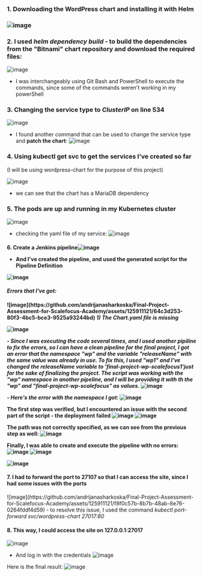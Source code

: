 <h3>1. Downloading the WordPress chart and installing it with Helm<h3>

![image](https://github.com/andrijanasharkoska/Final-Project-Assessment-for-Scalefocus-Academy/assets/125911121/2cea28dd-6431-4f61-a279-b2b1897b870e)

<h3>2. I used <i>helm dependency build</i> - to build the dependencies from the "Bitnami" chart repository and download the required files:</h3>
 
![image](https://github.com/andrijanasharkoska/Final-Project-Assessment-for-Scalefocus-Academy/assets/125911121/edd9ceae-418d-4220-97ea-c40822ace51c)
- I was interchangeably using Git Bash and PowerShell to execute the commands, since some of the commands weren't working in my powerShell

 <h3>3. Changing the service type to <i>ClusterIP</i> on line 534</h3>

![image](https://github.com/andrijanasharkoska/Final-Project-Assessment-for-Scalefocus-Academy/assets/125911121/3f66239e-7c5f-470a-9262-829b1cdd4e29)

* I found another command that can be used to change the service type and <strong>patch the chart</strong>:
![image](https://github.com/andrijanasharkoska/Final-Project-Assessment-for-Scalefocus-Academy/assets/125911121/5fe8752d-746b-4026-a63d-1af34086bc38)


<h3>4. Using kubectl get svc to get the services I've created so far</h3> (I will be using wordpress-chart for the purpose of this project)

![image](https://github.com/andrijanasharkoska/Final-Project-Assessment-for-Scalefocus-Academy/assets/125911121/49801b5e-d420-47d7-8927-9b2d0f9aa5a1)
- we can see that the chart has a MariaDB dependency

 <h3>5. The pods are up and running in my Kubernetes cluster</h3>

![image](https://github.com/andrijanasharkoska/Final-Project-Assessment-for-Scalefocus-Academy/assets/125911121/f6e6695b-e618-4f7d-bc7e-71f9be5ceb76)

- checking the yaml file of my service:
![image](https://github.com/andrijanasharkoska/Final-Project-Assessment-for-Scalefocus-Academy/assets/125911121/1c49c727-546e-4271-97f0-ea740091f398)

<h4>6. Create a Jenkins pipeline</h4?
 - I used the help of ChatGPT to generate the script for the namespace condition and installation of the WordPress Helm chart. 
 - I have uploaded the contents of the script in the Jenkins file in my repo.

![image](https://github.com/andrijanasharkoska/Final-Project-Assessment-for-Scalefocus-Academy/assets/125911121/e0e45dfd-351a-453b-aaa9-f284a96bd5f7)


- And I've created the pipeline, and used the generated script for the Pipeline Definition

![image](https://github.com/andrijanasharkoska/Final-Project-Assessment-for-Scalefocus-Academy/assets/125911121/5104d208-88a9-4977-b295-708a1244b1b4)

<h4><i>Errors that I've got:</i><h4>
![image](https://github.com/andrijanasharkoska/Final-Project-Assessment-for-Scalefocus-Academy/assets/125911121/64c3d253-80f3-4bc5-bce3-9525a93244bd)
 <i>1) The Chart.yaml file is missing</i>

![image](https://github.com/andrijanasharkoska/Final-Project-Assessment-for-Scalefocus-Academy/assets/125911121/1de590de-86d7-471b-9dad-79a34308465d)

  <i>- Since I was executing the code several times, and I used another pipiline to fix the errors, so I can have a clean pipeline for the final project,
   I got an error that the namespace <strong>"wp"</strong> and the variable <strong>"releaseName"</strong> with the same value was already in use. 
   To fix this, I used "wp1" and I've changed the releaseName variable to 'final-project-wp-scalefocus1'just for the sake of finalizing the project. 
   The script was working with the "wp" namespace in another pipeline, and I will be providing it with th the <strong>"wp"</strong> and <strong>"final-project-wp-scalefocus"</strong> as values.</i>
![image](https://github.com/andrijanasharkoska/Final-Project-Assessment-for-Scalefocus-Academy/assets/125911121/6b8361a1-969a-4b04-a8f9-cd99ea87c9cd)

 <i> - Here's the error with the namespace I got: </i>
![image](https://github.com/andrijanasharkoska/Final-Project-Assessment-for-Scalefocus-Academy/assets/125911121/5d5f5cb6-c5f1-4163-ae71-f71cf09914be)

The first step was verified, but I encountered an issue with the second part of the script - the deployment failed
![image](https://github.com/andrijanasharkoska/Final-Project-Assessment-for-Scalefocus-Academy/assets/125911121/fcea40dd-e81f-4291-8f96-a4734b76158f)
![image](https://github.com/andrijanasharkoska/Final-Project-Assessment-for-Scalefocus-Academy/assets/125911121/bde857c9-b759-47e6-80ac-871e53582ed2)

The path was not correctly specified, as we can see from the previous step as well:
![image](https://github.com/andrijanasharkoska/Final-Project-Assessment-for-Scalefocus-Academy/assets/125911121/5dd31f2e-20a7-4e50-a579-b32927dc0d86)

 
 
Finally, I was able to create and execute the pipeline with no errors:
![image](https://github.com/andrijanasharkoska/Final-Project-Assessment-for-Scalefocus-Academy/assets/125911121/250a3aec-4cbf-434a-8861-65a774da36d1)
![image](https://github.com/andrijanasharkoska/Final-Project-Assessment-for-Scalefocus-Academy/assets/125911121/77668277-0206-4934-8982-88de9fee42e9)



![image](https://github.com/andrijanasharkoska/Final-Project-Assessment-for-Scalefocus-Academy/assets/125911121/4473fbdb-9b24-4405-9733-ab5706afdb0e)

<h4>7. I had to forward the port to 27107 so that I can access the site, since I had some issues with the ports</h4>
 ![image](https://github.com/andrijanasharkoska/Final-Project-Assessment-for-Scalefocus-Academy/assets/125911121/f8f0c57b-8b7b-48ab-8e76-0264fddf4d59)
 - to resolve this issue, I used the command <em>kubectl port-forward svc/wordpress-chart 27017:80</em>

 <h4>8. This way, I could access the site on 127.0.0.1:27017</h4>


![image](https://github.com/andrijanasharkoska/Final-Project-Assessment-for-Scalefocus-Academy/assets/125911121/e1b6db17-b9e7-412c-9ccc-a15b21a89d80)
- And log in with the credentials
![image](https://github.com/andrijanasharkoska/Final-Project-Assessment-for-Scalefocus-Academy/assets/125911121/7e74e44b-0079-4b87-9103-9a1b01455910)

Here is the final result:
![image](https://github.com/andrijanasharkoska/Final-Project-Assessment-for-Scalefocus-Academy/assets/125911121/b86a1c54-83a3-423e-924a-9f7ab0744869)


